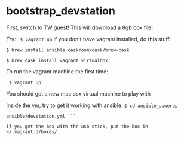 # bootstrap_devstation
First, switch to TW guest!
This will download a 8gb box file!

Try:
``` $ vagrant up```
If you don't have vagrant installed, do this stuff:

```$ brew install ansible caskroom/cask/brew-cask```

```$ brew cask install vagrant virtualbox```

To run the vagrant machine the first time:

``` $ vagrant up```

You should get a new mac osx virtual machine to play with


Inside the vm, try to get it working with ansible:
``` $ cd ansible_powerup ```
``` $ ansible-playbook -i ansible/myHostsFile
ansible/devstation.yml ```

if you get the box with the usb stick, put the box in
~/.vagrant.d/boxes/
